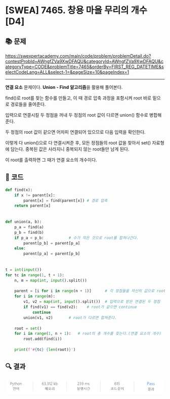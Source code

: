 # [SWEA] 7465. 창용 마을 무리의 개수 [D4]

## 📚 문제

https://swexpertacademy.com/main/code/problem/problemDetail.do?contestProbId=AWngfZVa9XwDFAQU&categoryId=AWngfZVa9XwDFAQU&categoryType=CODE&problemTitle=7465&orderBy=FIRST_REG_DATETIME&selectCodeLang=ALL&select-1=&pageSize=10&pageIndex=1

---

**연결 요소** 문제이다. **Union - Find 알고리즘**을 활용해 풀어본다.

find()로 root를 찾는 함수를 만들고, 이 때 경로 압축 과정을 포함시켜 root 바로 밑으로 경로들을 줄여준다.

입력으로 연결시킬 두 정점을 꺼내 두 정점의 root 값이 다르면 union() 함수로 병합해준다.

두 정점의 root 값이 같으면 어차피 연결되어 있으므로 다음 입력을 확인한다.

이렇게 다 union()으로 다 연결시켜준 후, 모든 정점들의 root 값을 찾아서 set() 자료형에 담는다. 중복된 값은 사라지니 중복되지 않는 root들만 남게 된다.

이 root를 출력하면 그 때가 연결 요소의 개수이다.

## 📒 코드

```python
def find(x):
    if x != parent[x]:
        parent[x] = find(parent[x]) # 경로 압축
    return parent[x]


def union(a, b):
    p_a = find(a)
    p_b = find(b)
    if p_a < p_b:           # 수가 작은 것으로 root를 합쳐나간다.
        parent[p_b] = parent[p_a]
    else:
        parent[p_a] = parent[p_b]


t = int(input())
for tc in range(1, t + 1):
    n, m = map(int, input().split())

    parent = [i for i in range(n + 1)]      # 각 정점들을 자신의 값으로 root를 초기화한다.
    for i in range(m):
        v1, v2 = map(int, input().split())  # 입력으로 받은 연결된 두 정점
        if find(v1) == find(v2):    # root가 같으면 continue
            continue
        union(v1, v2)       # root가 다르면 합쳐준다.

    root = set()
    for i in range(1, n + 1):   # root의 총 개수를 찾는다.(연결 요소의 개수)
        root.add(find(i))

    print(f'#{tc} {len(root)}')
```

## 🔍 결과

![image-20220405162414013](README.assets/image-20220405162414013.png)